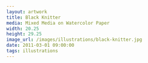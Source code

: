```yaml
---
layout: artwork
title: Black Knitter
media: Mixed Media on Watercolor Paper
width: 20.25
height: 29.25
image_url: /images/illustrations/black-knitter.jpg
date: 2011-03-01 09:00:00
tags: illustrations
---
```

